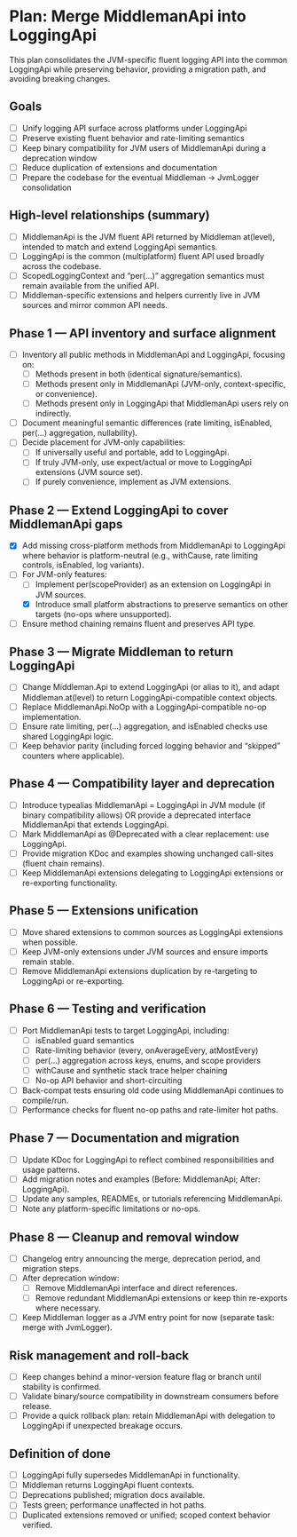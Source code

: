 # Plan: Merge MiddlemanApi into LoggingApi

This plan consolidates the JVM-specific fluent logging API into the common LoggingApi while preserving behavior, providing a migration path, and avoiding breaking changes.

## Goals
- [ ] Unify logging API surface across platforms under LoggingApi
- [ ] Preserve existing fluent behavior and rate-limiting semantics
- [ ] Keep binary compatibility for JVM users of MiddlemanApi during a deprecation window
- [ ] Reduce duplication of extensions and documentation
- [ ] Prepare the codebase for the eventual Middleman → JvmLogger consolidation

## High-level relationships (summary)
- [ ] MiddlemanApi is the JVM fluent API returned by Middleman at(level), intended to match and extend LoggingApi semantics.
- [ ] LoggingApi is the common (multiplatform) fluent API used broadly across the codebase.
- [ ] ScopedLoggingContext and “per(…)” aggregation semantics must remain available from the unified API.
- [ ] Middleman-specific extensions and helpers currently live in JVM sources and mirror common API needs.

## Phase 1 — API inventory and surface alignment
- [ ] Inventory all public methods in MiddlemanApi and LoggingApi, focusing on:
    - [ ] Methods present in both (identical signature/semantics).
    - [ ] Methods present only in MiddlemanApi (JVM-only, context-specific, or convenience).
    - [ ] Methods present only in LoggingApi that MiddlemanApi users rely on indirectly.
- [ ] Document meaningful semantic differences (rate limiting, isEnabled, per(…) aggregation, nullability).
- [ ] Decide placement for JVM-only capabilities:
    - [ ] If universally useful and portable, add to LoggingApi.
    - [ ] If truly JVM-only, use expect/actual or move to LoggingApi extensions (JVM source set).
    - [ ] If purely convenience, implement as JVM extensions.

## Phase 2 — Extend LoggingApi to cover MiddlemanApi gaps
- [x] Add missing cross-platform methods from MiddlemanApi to LoggingApi where behavior is platform-neutral (e.g., withCause, rate limiting controls, isEnabled, log variants).
- [ ] For JVM-only features:
    - [ ] Implement per(scopeProvider) as an extension on LoggingApi in JVM sources.
    - [x] Introduce small platform abstractions to preserve semantics on other targets (no-ops where unsupported).
- [ ] Ensure method chaining remains fluent and preserves API type.

## Phase 3 — Migrate Middleman to return LoggingApi
- [ ] Change Middleman.Api to extend LoggingApi (or alias to it), and adapt Middleman.at(level) to return LoggingApi-compatible context objects.
- [ ] Replace MiddlemanApi.NoOp with a LoggingApi-compatible no-op implementation.
- [ ] Ensure rate limiting, per(…) aggregation, and isEnabled checks use shared LoggingApi logic.
- [ ] Keep behavior parity (including forced logging behavior and “skipped” counters where applicable).

## Phase 4 — Compatibility layer and deprecation
- [ ] Introduce typealias MiddlemanApi = LoggingApi in JVM module (if binary compatibility allows) OR provide a deprecated interface MiddlemanApi that extends LoggingApi.
- [ ] Mark MiddlemanApi as @Deprecated with a clear replacement: use LoggingApi.
- [ ] Provide migration KDoc and examples showing unchanged call-sites (fluent chain remains).
- [ ] Keep MiddlemanApi extensions delegating to LoggingApi extensions or re-exporting functionality.

## Phase 5 — Extensions unification
- [ ] Move shared extensions to common sources as LoggingApi extensions when possible.
- [ ] Keep JVM-only extensions under JVM sources and ensure imports remain stable.
- [ ] Remove MiddlemanApi extensions duplication by re-targeting to LoggingApi or re-exporting.

## Phase 6 — Testing and verification
- [ ] Port MiddlemanApi tests to target LoggingApi, including:
    - [ ] isEnabled guard semantics
    - [ ] Rate-limiting behavior (every, onAverageEvery, atMostEvery)
    - [ ] per(…) aggregation across keys, enums, and scope providers
    - [ ] withCause and synthetic stack trace helper chaining
    - [ ] No-op API behavior and short-circuiting
- [ ] Back-compat tests ensuring old code using MiddlemanApi continues to compile/run.
- [ ] Performance checks for fluent no-op paths and rate-limiter hot paths.

## Phase 7 — Documentation and migration
- [ ] Update KDoc for LoggingApi to reflect combined responsibilities and usage patterns.
- [ ] Add migration notes and examples (Before: MiddlemanApi; After: LoggingApi).
- [ ] Update any samples, READMEs, or tutorials referencing MiddlemanApi.
- [ ] Note any platform-specific limitations or no-ops.

## Phase 8 — Cleanup and removal window
- [ ] Changelog entry announcing the merge, deprecation period, and migration steps.
- [ ] After deprecation window:
    - [ ] Remove MiddlemanApi interface and direct references.
    - [ ] Remove redundant MiddlemanApi extensions or keep thin re-exports where necessary.
- [ ] Keep Middleman logger as a JVM entry point for now (separate task: merge with JvmLogger).

## Risk management and roll-back
- [ ] Keep changes behind a minor-version feature flag or branch until stability is confirmed.
- [ ] Validate binary/source compatibility in downstream consumers before release.
- [ ] Provide a quick rollback plan: retain MiddlemanApi with delegation to LoggingApi if unexpected breakage occurs.

## Definition of done
- [ ] LoggingApi fully supersedes MiddlemanApi in functionality.
- [ ] Middleman returns LoggingApi fluent contexts.
- [ ] Deprecations published; migration docs available.
- [ ] Tests green; performance unaffected in hot paths.
- [ ] Duplicated extensions removed or unified; scoped context behavior verified.
